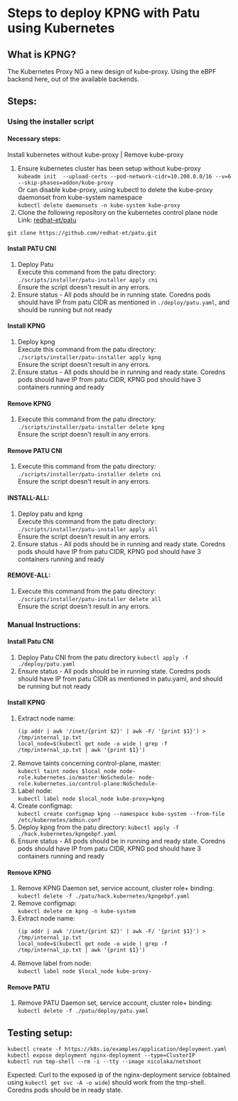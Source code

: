 # Steps to deploy KPNG with Patu using Kubernetes

## What is KPNG?

The Kubernetes Proxy NG a new design of kube-proxy. Using the eBPF backend here, out of the available backends.

## Steps:

### Using the installer script

#### Necessary steps:  
Install kubernetes without kube-proxy  | Remove kube-proxy  
1. Ensure kubernetes cluster has been setup without kube-proxy  
    `kubeadm init  --upload-certs --pod-network-cidr=10.200.0.0/16 --v=6 --skip-phases=addon/kube-proxy`  
    Or can disable kube-proxy, using kubectl to delete the kube-proxy daemonset from kube-system namespace  
    `kubectl delete daemonsets -n kube-system kube-proxy`  
2. Clone the following repository on the kubernetes control plane node
   Link: [redhat-et/patu](https://github.com/redhat-et/patu.git)

```shell
git clone https://github.com/redhat-et/patu.git
```


#### Install PATU CNI  
1. Deploy Patu  
    Execute this command from the patu directory: `./scripts/installer/patu-installer apply cni`  
    Ensure the script doesn't result in any errors.   
2. Ensure status - All pods should be in running state. Coredns pods should have IP from patu CIDR as mentioned in `./deploy/patu.yaml`, and should be running but not ready



#### Install KPNG  
1. Deploy kpng  
    Execute this command from the patu directory: `./scripts/installer/patu-installer apply kpng`   
    Ensure the script doesn't result in any errors.  
2. Ensure status - All pods should be in running and ready state. Coredns pods should have IP from patu CIDR, KPNG pod should have 3 containers running and ready 


#### Remove KPNG  
1. Execute this command from the patu directory: `./scripts/installer/patu-installer delete kpng`  
   Ensure the script doesn't result in any errors.


#### Remove PATU CNI
1. Execute this command from the patu directory: `./scripts/installer/patu-installer delete cni`    
   Ensure the script doesn't result in any errors.  


#### INSTALL-ALL:  
1. Deploy patu and kpng  
    Execute this command from the patu directory: `./scripts/installer/patu-installer apply all`   
    Ensure the script doesn't result in any errors.  
2. Ensure status - All pods should be in running and ready state. Coredns pods should have IP from patu CIDR, KPNG pod should have 3 containers running and ready  



#### REMOVE-ALL:  
1. Execute this command from the patu directory: `./scripts/installer/patu-installer delete all`    
   Ensure the script doesn't result in any errors.  


### Manual Instructions:

#### Install Patu CNI   
1. Deploy Patu CNI from the patu directory `kubectl apply -f ./deploy/patu.yaml`  
2. Ensure status - All pods should be in running state. Coredns pods should have IP from patu CIDR as mentioned in patu.yaml, and should be running but not ready


#### Install KPNG  
1. Extract node name:  
    ```
    (ip addr | awk '/inet/{print $2}' | awk -F/ '{print $1}') > /tmp/internal_ip.txt  
    local_node=$(kubectl get node -o wide | grep -f /tmp/internal_ip.txt | awk '{print $1}')
    ```
2. Remove taints concerning control-plane, master:  
    `kubectl taint nodes $local_node node-role.kubernetes.io/master:NoSchedule- node-role.kubernetes.io/control-plane:NoSchedule-`  
3. Label node:  
    `kubectl label node $local_node kube-proxy=kpng`  
4. Create configmap:  
    `kubectl create configmap kpng --namespace kube-system --from-file /etc/kubernetes/admin.conf`  
5. Deploy kpng from the patu directory:
    `kubectl apply -f ./hack.kubernetes/kpngebpf.yaml`  
6. Ensure status - All pods should be in running and ready state. Coredns pods should have IP from patu CIDR, KPNG pod should have 3 containers running and ready  


#### Remove KPNG  
1. Remove KPNG Daemon set, service account, cluster role+ binding:  
    `kubectl delete -f ./patu/hack.kubernetes/kpngebpf.yaml`  
2. Remove configmap:  
    `kubectl delete cm kpng -n kube-system`
3. Extract node name:  
    ```shell
    (ip addr | awk '/inet/{print $2}' | awk -F/ '{print $1}') > /tmp/internal_ip.txt  
    local_node=$(kubectl get node -o wide | grep -f /tmp/internal_ip.txt | awk '{print $1}')
    ```
4. Remove label from node:  
    `kubectl label node $local_node kube-proxy-`


#### Remove PATU
1. Remove PATU Daemon set, service account, cluster role+ binding:  
    `kubectl delete -f ./patu/deploy/patu.yaml` 
    

## Testing setup:

```shell
kubectl create -f https://k8s.io/examples/application/deployment.yaml
kubectl expose deployment nginx-deployment --type=ClusterIP
kubectl run tmp-shell --rm -i --tty --image nicolaka/netshoot
```

Expected: Curl to the exposed ip of the nginx-deployment service (obtained using `kubectl get svc -A -o wide`) should work from the tmp-shell.
Coredns pods should be in ready state.